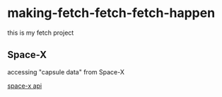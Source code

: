 # making-fetch-fetch-fetch-happen
this is my fetch project

## Space-X
accessing "capsule data" from Space-X

[space-x api]("https://api.spacexdata.com/v3/capsules")